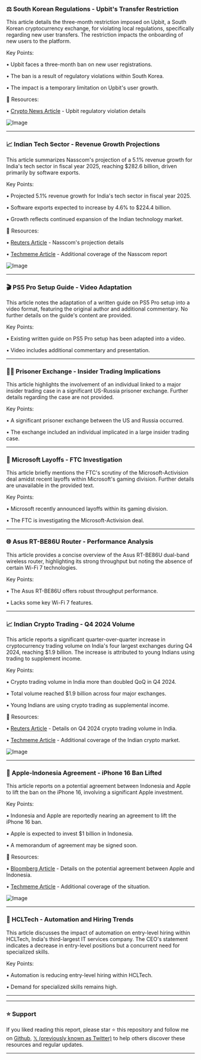 ### ⚖️ South Korean Regulations - Upbit's Transfer Restriction

This article details the three-month restriction imposed on Upbit, a South Korean cryptocurrency exchange, for violating local regulations, specifically regarding new user transfers.  The restriction impacts the onboarding of new users to the platform.

Key Points:

• Upbit faces a three-month ban on new user registrations.


• The ban is a result of regulatory violations within South Korea.


• The impact is a temporary limitation on Upbit's user growth.


🔗 Resources:

• [Crypto News Article](https://crypto.news/korean-crypto-exchange-upbit-hit-with-3-month-restriction-on-new-user-transfers/) - Upbit regulatory violation details

![Image](https://pbs.twimg.com/media/GkoO9h9XIAADxWM?format=jpg&name=small)


---

### 📈 Indian Tech Sector - Revenue Growth Projections

This article summarizes Nasscom's projection of a 5.1% revenue growth for India's tech sector in fiscal year 2025, reaching $282.6 billion, driven primarily by software exports.

Key Points:

•  Projected 5.1% revenue growth for India's tech sector in fiscal year 2025.


• Software exports expected to increase by 4.6% to $224.4 billion.


•  Growth reflects continued expansion of the Indian technology market.


🔗 Resources:

• [Reuters Article](https://reuters.com/world/india/indian-tech-sector-seen-growing-51-fy25-nasscom-says-2025-02-24/) - Nasscom's projection details

• [Techmeme Article](http://techmeme.com/250225/p10#a250225p10) - Additional coverage of the Nasscom report

![Image](https://pbs.twimg.com/media/GdsHsdtXgAAKf04?format=jpg&name=small)


---

### 🎬 PS5 Pro Setup Guide - Video Adaptation

This article notes the adaptation of a written guide on PS5 Pro setup into a video format, featuring the original author and additional commentary.  No further details on the guide's content are provided.

Key Points:

• Existing written guide on PS5 Pro setup has been adapted into a video.


• Video includes additional commentary and presentation.



---

### 🕵️‍♂️ Prisoner Exchange - Insider Trading Implications

This article highlights the involvement of an individual linked to a major insider trading case in a significant US-Russia prisoner exchange.  Further details regarding the case are not provided.

Key Points:

• A significant prisoner exchange between the US and Russia occurred.


• The exchange included an individual implicated in a large insider trading case.


---

### 💼 Microsoft Layoffs - FTC Investigation

This article briefly mentions the FTC's scrutiny of the Microsoft-Activision deal amidst recent layoffs within Microsoft's gaming division.  Further details are unavailable in the provided text.

Key Points:

• Microsoft recently announced layoffs within its gaming division.


• The FTC is investigating the Microsoft-Activision deal.


---

### 🌐 Asus RT-BE86U Router - Performance Analysis

This article provides a concise overview of the Asus RT-BE86U dual-band wireless router, highlighting its strong throughput but noting the absence of certain Wi-Fi 7 technologies.

Key Points:

• The Asus RT-BE86U offers robust throughput performance.


•  Lacks some key Wi-Fi 7 features.


---

### 📈 Indian Crypto Trading - Q4 2024 Volume

This article reports a significant quarter-over-quarter increase in cryptocurrency trading volume on India's four largest exchanges during Q4 2024, reaching $1.9 billion.  The increase is attributed to young Indians using trading to supplement income.

Key Points:

•  Crypto trading volume in India more than doubled QoQ in Q4 2024.


• Total volume reached $1.9 billion across four major exchanges.


•  Young Indians are using crypto trading as supplemental income.


🔗 Resources:

• [Reuters Article](https://reuters.com/world/india/crypto-trading-booms-indias-interiors-job-growth-incomes-disappoint-2025-02-25/) - Details on Q4 2024 crypto trading volume in India.

• [Techmeme Article](http://techmeme.com/250225/p6#a250225p6) - Additional coverage of the Indian crypto market.

![Image](https://pbs.twimg.com/media/GdsHsdtXgAAKf04?format=jpg&name=small)


---

### 🍎 Apple-Indonesia Agreement - iPhone 16 Ban Lifted

This article reports on a potential agreement between Indonesia and Apple to lift the ban on the iPhone 16, involving a significant Apple investment.

Key Points:

•  Indonesia and Apple are reportedly nearing an agreement to lift the iPhone 16 ban.


•  Apple is expected to invest $1 billion in Indonesia.


•  A memorandum of agreement may be signed soon.


🔗 Resources:

• [Bloomberg Article](https://bloomberg.com/news/articles/2025-02-25/indonesia-and-apple-said-to-agree-on-terms-to-lift-iphone-16-ban) - Details on the potential agreement between Apple and Indonesia.

• [Techmeme Article](http://techmeme.com/250225/p3#a250225p3) - Additional coverage of the situation.

![Image](https://pbs.twimg.com/media/GdsHsdtXgAAKf04?format=jpg&name=small)


---

### 🤖 HCLTech - Automation and Hiring Trends

This article discusses the impact of automation on entry-level hiring within HCLTech, India's third-largest IT services company.  The CEO's statement indicates a decrease in entry-level positions but a concurrent need for specialized skills.


Key Points:

• Automation is reducing entry-level hiring within HCLTech.


•  Demand for specialized skills remains high.


---


---

### ⭐️ Support

If you liked reading this report, please star ⭐️ this repository and follow me on [Github](https://github.com/Drix10), [𝕏 (previously known as Twitter)](https://x.com/DRIX_10_) to help others discover these resources and regular updates.

---
